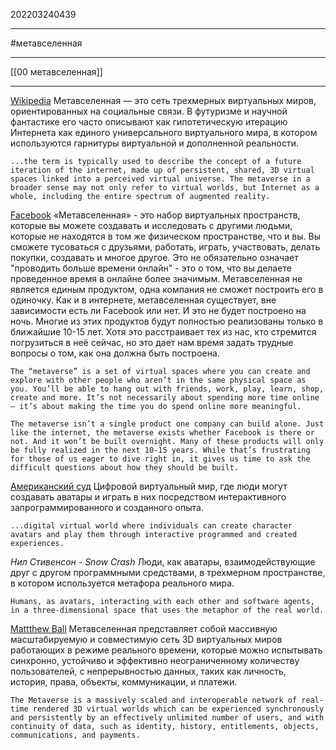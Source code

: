 202203240439
***
#метавселенная 
***
[[00 метавселенная]]
***
[Wikipedia](https://en.m.wikipedia.org/wiki/Metaverse)
Метавселенная — это сеть трехмерных виртуальных миров, ориентированных на социальные связи. В футуризме и научной фантастике его часто описывают как гипотетическую итерацию Интернета как единого универсального виртуального мира, в котором используются гарнитуры виртуальной и дополненной реальности.

```
...the term is typically used to describe the concept of a future iteration of the internet, made up of persistent, shared, 3D virtual spaces linked into a perceived virtual universe. The metaverse in a broader sense may not only refer to virtual worlds, but Internet as a whole, including the entire spectrum of augmented reality.
```

[Facebook](https://about.fb.com/news/2021/09/building-the-metaverse-responsibly/)
«Метавселенная» - это набор виртуальных пространств, которые вы можете создавать и исследовать с другими людьми, которые не находятся в том же физическом пространстве, что и вы. Вы сможете тусоваться с друзьями, работать, играть, участвовать, делать покупки, создавать и многое другое. Это не обязательно означает "проводить больше времени онлайн" - это о том, что вы делаете проведенное время в онлайне более значимым. Метавселенная не является единым продуктом, одна компания не сможет построить его в одиночку. Как и в интернете, метавселенная существует, вне зависимости есть ли Facebook или нет. И это не будет построено на ночь. Многие из этих продуктов будут полностью реализованы только в ближайшие 10-15 лет. Хотя это расстраивает тех из нас, кто стремится погрузиться в неё сейчас, но это дает нам время задать трудные вопросы о том, как она должна быть построена.

```
The “metaverse” is a set of virtual spaces where you can create and explore with other people who aren’t in the same physical space as you. You’ll be able to hang out with friends, work, play, learn, shop, create and more. It’s not necessarily about spending more time online — it’s about making the time you do spend online more meaningful. 

The metaverse isn’t a single product one company can build alone. Just like the internet, the metaverse exists whether Facebook is there or not. And it won’t be built overnight. Many of these products will only be fully realized in the next 10-15 years. While that’s frustrating for those of us eager to dive right in, it gives us time to ask the difficult questions about how they should be built.
```

[Американский суд](https://www.pcgamer.com/epic-games-metaverse-court/)
Цифровой виртуальный мир, где люди могут создавать аватары и играть в них посредством интерактивного запрограммированного и созданного опыта.

```
...digital virtual world where individuals can create character avatars and play them through interactive programmed and created experiences.
```

*Нил Стивенсон - Snow Crash*
Люди, как аватары, взаимодействующие друг с другом программными средствами, в трехмерном пространстве, в котором используется метафора реального мира.

```
Humans, as avatars, interacting with each other and software agents, in a three-dimensional space that uses the metaphor of the real world.
```

[Mattthew Ball](https://www.matthewball.vc/all/forwardtothemetaverseprimer)
Метавселенная представляет собой массивную масштабируемую и совместимую сеть 3D виртуальных миров работающих в режиме реального времени, которые можно испытывать синхронно, устойчиво и эффективно неограниченному количеству пользователей, с непрерывностью данных, таких как личность, история, права, объекты, коммуникации, и платежи.
```
The Metaverse is a massively scaled and interoperable network of real-time rendered 3D virtual worlds which can be experienced synchronously and persistently by an effectively unlimited number of users, and with continuity of data, such as identity, history, entitlements, objects, communications, and payments.
```